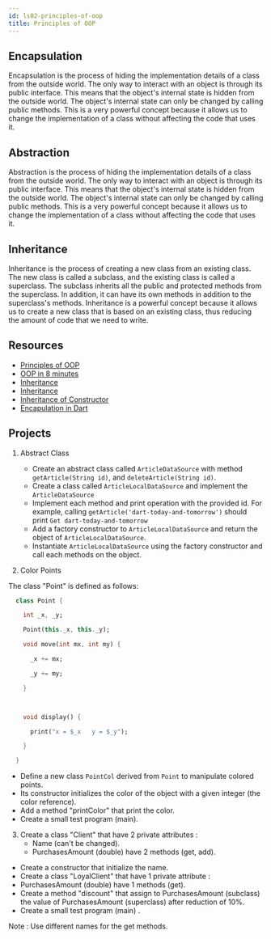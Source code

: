 ```yaml
---
id: ls02-principles-of-oop
title: Principles of OOP
---
```


## Encapsulation

Encapsulation is the process of hiding the implementation details of a class from the outside world. The only way to interact with an object is through its public interface. This means that the object's internal state is hidden from the outside world. The object's internal state can only be changed by calling public methods. This is a very powerful concept because it allows us to change the implementation of a class without affecting the code that uses it.

## Abstraction

Abstraction is the process of hiding the implementation details of a class from the outside world. The only way to interact with an object is through its public interface. This means that the object's internal state is hidden from the outside world. The object's internal state can only be changed by calling public methods. This is a very powerful concept because it allows us to change the implementation of a class without affecting the code that uses it.

## Inheritance

Inheritance is the process of creating a new class from an existing class. The new class is called a subclass, and the existing class is called a superclass. The subclass inherits all the public and protected methods from the superclass. In addition, it can have its own methods in addition to the superclass's methods. Inheritance is a powerful concept because it allows us to create a new class that is based on an existing class, thus reducing the amount of code that we need to write.

## Resources

- [Principles of OOP](https://www.freecodecamp.org/news/object-oriented-programming-concepts-21bb035f7260/)
- [OOP in 8 minutes](https://www.youtube.com/watch?v=pTB0EiLXUC8)
- [Inheritance](https://www.darttutorial.org/dart-tutorial/dart-inheritance/)
- [Inheritance](https://dart-tutorial.com/object-oriented-programming/inheritance-in-dart/)
- [Inheritance of Constructor](https://dart-tutorial.com/object-oriented-programming/inheritance-of-constructor-in-dart/)
- [Encapulation in Dart](https://dart-tutorial.com/object-oriented-programming/encapsulation-in-dart/)

## Projects

1. Abstract Class

   - Create an abstract class called `ArticleDataSource` with method `getArticle(String id)`, and `deleteArticle(String id)`.
   - Create a class called `ArticleLocalDataSource` and implement the `ArticleDataSource`
   - Implement each method and print operation with the provided id. For example, calling `getArticle('dart-today-and-tomorrow')` should print `Get dart-today-and-tomorrow`
   - Add a factory constructor to `ArticleLocalDataSource` and return the object of `ArticleLocalDataSource`.
   - Instantiate `ArticleLocalDataSource` using the factory constructor and call each methods on the object.

2. Color Points

The class "Point" is defined as follows:

```dart
  class Point {

    int _x, _y;

    Point(this._x, this._y);

    void move(int mx, int my) {

      _x += mx;

      _y += my;

    }



    void display() {

      print("x = $_x   y = $_y");

    }

  }
```

- Define a new class `PointCol` derived from `Point` to manipulate colored points.
- Its constructor initializes the color of the object with a given integer (the color reference).
- Add a method "printColor" that print the color.
- Create a small test program (main).

3. Create a class "Client" that have 2 private attributes :
   - Name (can't be changed).
   - PurchasesAmount (double) have 2 methods (get, add).

- Create a constructor that initialize the name.
- Create a class "LoyalClient" that have 1 private attribute :
- PurchasesAmount (double) have 1 methods (get).
- Create a method "discount" that assign to PurchasesAmount (subclass) the value of PurchasesAmount (superclass) after reduction of 10%.
- Create a small test program (main) .

Note : Use different names for the get methods.

